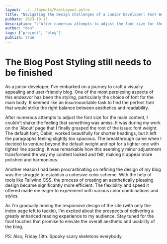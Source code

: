 ```yaml
---
layout: ../../layouts/PostLayout.astro
title: "Navigating the Design Challenges of a Junior Developer: Font Weight"
pubDate: 2023-10-13
description: "\"After numerous attempts to adjust the font size for the main content, I couldn't shake the feeling that something was amiss.\""
author: "dan"
tags: ["project", "blog"]
publish: true
---
```


# The Blog Post Styling still needs to be finished
As a junior developer, I've embarked on a journey to craft a visually appealing and user-friendly blog. One of the most perplexing aspects of this endeavor has been the styling, particularly the choice of font for the main body. It seemed like an insurmountable task to find the perfect font that would strike the right balance between aesthetics and readability.

After numerous attempts to adjust the font size for the main content, I couldn't shake the feeling that something was amiss. It was during my work on the 'About' page that I finally grasped the root of the issue: font weight. The default font, Cabin, worked beautifully for shorter headings, but it left the paragraphs feeling slightly too spacious. The breakthrough came when I decided to venture beyond the default weight and opt for a lighter one with tighter line spacing. It was remarkable how this seemingly minor adjustment transformed the way my content looked and felt, making it appear more polished and harmonious.

Another reason I had been procrastinating on refining the design of my blog was the struggle to establish a cohesive color scheme. With the help of tools like Tailwind CSS, the process of creating an aesthetically pleasing design became significantly more efficient. The flexibility and speed it offered made me eager to experiment with various color combinations and styles.

As I'm gradually honing the responsive design of the site (with only the index page left to tackle), I'm excited about the prospects of delivering a greatly enhanced reading experience to my audience. Stay tuned for the final touches that promise to elevate the overall aesthetic and usability of the blog.

PS: Also, Friday 13th. Spooky scary skeletons everybody.
